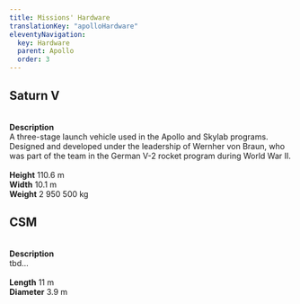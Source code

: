```yaml
---
title: Missions' Hardware
translationKey: "apolloHardware"
eleventyNavigation:
  key: Hardware
  parent: Apollo
  order: 3
---
```

<h2>Saturn V</h2>
<div class="double">
<div class="left">

<div class="pswp-gallery" id="my-gallery">
<a href="/assets/img/apollo/large/saturn_large.jpg" 
    data-pswp-width="1448" 
    data-pswp-height="2048" 
    target="_blank">
    <img src="/assets/img/apollo/thumbnails/saturn_small.jpg" alt="" />
</a>
</div>

</div>
<div class="right">
<br><strong>Description</strong><br>
A three-stage launch vehicle used in the Apollo and Skylab programs. Designed and developed under the leadership of Wernher von Braun, who was part of the team in the German V-2 rocket program during World War II.<br>
<br><strong>Height</strong> 110.6 m
<br><strong>Width</strong> 10.1 m
<br><strong>Weight</strong> 2 950 500 kg
</div>
</div>

<h2>CSM</h2>
<div class="double">
<div class="left">

<div class="pswp-gallery" id="my-gallery">
<a href="/assets/img/apollo/large/csm_large.jpg" 
    data-pswp-width="1240" 
    data-pswp-height="1754" 
    target="_blank">
    <img src="/assets/img/apollo/thumbnails/csm_thumbnail.jpg" alt="" />
</a>
</div>

</div>
<div class="right">
<br><strong>Description</strong><br>
tbd...<br>
<br><strong>Length</strong> 11 m
<br><strong>Diameter</strong> 3.9 m
</div>
</div>
